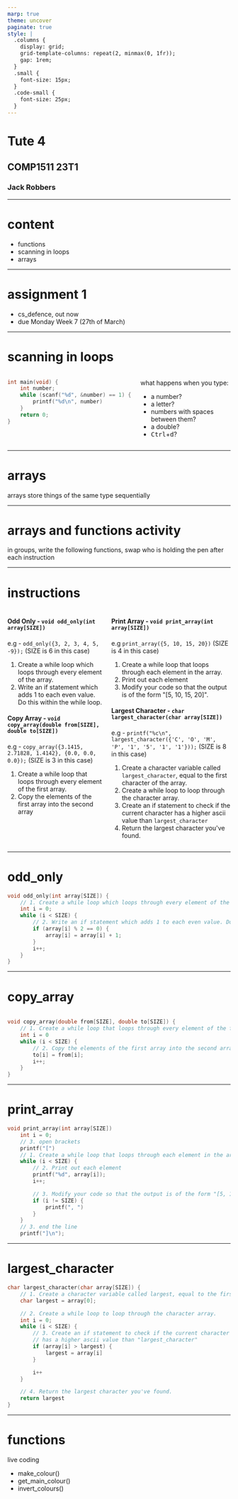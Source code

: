 ```yaml
---
marp: true
theme: uncover
paginate: true
style: |
  .columns {
    display: grid;
    grid-template-columns: repeat(2, minmax(0, 1fr));
    gap: 1rem;
  }
  .small {
    font-size: 15px;
  }
  .code-small {
    font-size: 25px;
  }
---
```


# Tute 4
## COMP1511 23T1
### Jack Robbers

---

# content

* functions
* scanning in loops
* arrays

---

# assignment 1

* cs_defence, out now
* due Monday Week 7 (27th of March)

---


# scanning in loops
  
<div class="columns">
<div>

```c
int main(void) {
    int number;
    while (scanf("%d", &number) == 1) {
        printf("%d\n", number)
    }
    return 0;
} 
```

</div>
<div>

what happens when you type:
* a number?
* a letter?
* numbers with spaces between them?
* a double?
* <kbd>Ctrl</kbd>+<kbd>d</kbd>?

</div>
</div>

---

# arrays

arrays store things of the same type sequentially

---

# arrays and functions activity

in groups, write the following functions, swap who is holding the pen after each instruction

---

# instructions

<div class="small columns">
<div>

#### Odd Only - `void odd_only(int array[SIZE])`

e.g - `odd_only({3, 2, 3, 4, 5, -9});` (SIZE is 6 in this case)

1. Create a while loop which loops through every element of the array.
2. Write an if statement which adds 1 to each even value. Do this within the while loop.

#### Copy Array - `void copy_array(double from[SIZE], double to[SIZE])`

e.g - `copy_array({3.1415, 2.71828, 1.4142}, {0.0, 0.0, 0.0});` (SIZE is 3 in this case)

1. Create a while loop that loops through every element of the first array.
2. Copy the elements of the first array into the second array

</div>
<div>

#### Print Array - `void print_array(int array[SIZE])`

e.g `print_array({5, 10, 15, 20})` (SIZE is 4 in this case)

1. Create a while loop that loops through each element in the array.
2. Print out each element
3. Modify your code so that the output is of the form "[5, 10, 15, 20]".
#### Largest Character - `char largest_character(char array[SIZE])` 

e.g - `printf("%c\n", largest_character({'C', 'O', 'M', 'P', '1', '5', '1', '1'}));` (SIZE is 8 in this case)

1. Create a character variable called `largest_character`, equal to the first character of the array.
2. Create a while loop to loop through the character array.
3. Create an if statement to check if the current character has a higher ascii value than `largest_character`
4. Return the largest character you've found.

</div>
</div>


---

# odd_only

<div class="code-small">

```c
void odd_only(int array[SIZE]) {
    // 1. Create a while loop which loops through every element of the array.
    int i = 0;
    while (i < SIZE) {
        // 2. Write an if statement which adds 1 to each even value. Do this within the while loop.
        if (array[i] % 2 == 0) {
            array[i] = array[i] + 1;
        }
        i++;
    }
}
```

</div>

---

# copy_array

<div class="code-small">

```c

void copy_array(double from[SIZE], double to[SIZE]) {
    // 1. Create a while loop that loops through every element of the first array.
    int i = 0
    while (i < SIZE) {
        // 2. Copy the elements of the first array into the second array (leave 0's at the end)
        to[i] = from[i];
        i++;
    }
}

```

</div>

---

# print_array

<div class="code-small">

```c
void print_array(int array[SIZE])
    int i = 0;
    // 3. open brackets
    printf("[")
    // 1. Create a while loop that loops through each element in the array.
    while (i < SIZE) {
        // 2. Print out each element
        printf("%d", array[i]);
        i++;

        // 3. Modify your code so that the output is of the form "[5, 10, 15, 20]".
        if (i != SIZE) {
            printf(", ")
        }
    }
    // 3. end the line
    printf("]\n");
```

</div>

---
# largest_character

<div class="code-small">

```c
char largest_character(char array[SIZE]) {
    // 1. Create a character variable called largest, equal to the first character of the array.
    char largest = array[0];

    // 2. Create a while loop to loop through the character array.
    int i = 0;
    while (i < SIZE) {
        // 3. Create an if statement to check if the current character 
        // has a higher ascii value than "largest_character"
        if (array[i] > largest) {
            largest = array[i]
        }

        i++
    }

    // 4. Return the largest character you've found.
    return largest
}
```

</div>

---

# functions

live coding
* make_colour()
* get_main_colour()
* invert_colours()
